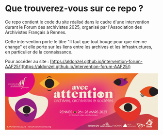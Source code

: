 # Que trouverez-vous sur ce repo ?

Ce repo contient le code du site réalisé dans le cadre d'une intervention durant le Forum des archivistes 2025, organisé par l'Association des Archivistes Français à Rennes.

Cette intervention porte le titre "Il faut que tout bouge pour que rien ne change" et elle porte sur les liens entre les archives et les infrastructures, en particulier de la connaissance.

Pour accéder au site : [https://aldonzel.github.io/intervention-forum-AAF25/](https://aldonzel.github.io/intervention-forum-AAF25/)

![](img/banniere-avec-attention_Post-Facebook-1024x379.png)